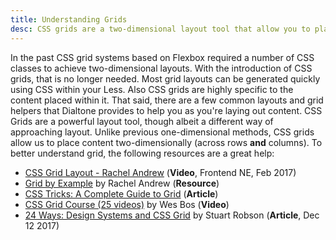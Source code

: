 ```yaml
---
title: Understanding Grids
desc: CSS grids are a two-dimensional layout tool that allow you to place items within columns and rows simulateously unlike Flexbox which is a one-dimensional layout tool and requires complex nesting at times.
---
```


In the past CSS grid systems based on Flexbox required a number of CSS classes to achieve two-dimensional layouts. With the introduction of CSS grids, that is no longer needed. Most grid layouts can be generated quickly using CSS within your Less. Also CSS grids are highly specific to the content placed within it. That said, there are a few common layouts and grid helpers that Dialtone provides to help you as you're laying out content.
CSS Grids are a powerful layout tool, though albeit a different way of approaching layout. Unlike previous one-dimensional methods, CSS grids allow us to place content two-dimensionally (across rows <strong>and</strong> columns). To better understand grid, the following resources are a great help:

- <a class="d-link" href="https://youtu.be/N5Lt1SLqBmQ">CSS Grid Layout - Rachel Andrew</a> (<strong>Video</strong>, Frontend NE, Feb 2017)
- <a class="d-link" href="https://gridbyexample.com/">Grid by Example</a> by Rachel Andrew (<strong>Resource</strong>)
- <a class="d-link" href="https://css-tricks.com/snippets/css/complete-guide-grid/">CSS Tricks: A Complete Guide to Grid</a> (<strong>Article</strong>)
- <a class="d-link" href="https://www.youtube.com/watch?v=T-slCsOrLcc&list=PLu8EoSxDXHP5CIFvt9-ze3IngcdAc2xKG">CSS Grid Course (25 videos)</a> by Wes Bos (<strong>Video</strong>)
- <a class="d-link" href="https://24ways.org/2017/design-systems-and-css-grid/">24 Ways: Design Systems and CSS Grid</a> by Stuart Robson (<strong>Article</strong>, Dec 12 2017)
